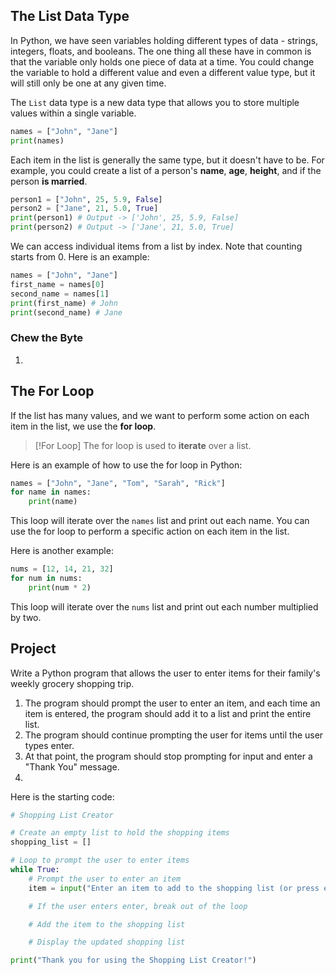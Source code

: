 ## The List Data Type

In Python, we have seen variables holding different types of data - strings, integers, floats, and booleans. The one thing all these have in common is that the variable only holds one piece of data at a time. You could change the variable to hold a different value and even a different value type, but it will still only be one at any given time.

The `List` data type is a new data type that allows you to store multiple values within a single variable. 

```python
names = ["John", "Jane"]
print(names)
```

Each item in the list is generally the same type, but it doesn't have to be. For example, you could create a list of a person's **name**, **age**, **height**, and if the person **is married**.

```python
person1 = ["John", 25, 5.9, False]
person2 = ["Jane", 21, 5.0, True]
print(person1) # Output -> ['John', 25, 5.9, False]
print(person2) # Output -> ['Jane', 21, 5.0, True]
```

We can access individual items from a list by index. Note that counting starts from 0. Here is an example:

```python
names = ["John", "Jane"]
first_name = names[0]
second_name = names[1]
print(first_name) # John
print(second_name) # Jane
```

### Chew the Byte
1. 

## The For Loop

If the list has many values, and we want to perform some action on each item in the list, we use the **for loop**. 

> [!For Loop]
> The for loop is used to **iterate** over a list.

Here is an example of how to use the for loop in Python:

```python
names = ["John", "Jane", "Tom", "Sarah", "Rick"]
for name in names:
    print(name)
```

This loop will iterate over the `names` list and print out each name. You can use the for loop to perform a specific action on each item in the list.

Here is another example:

```python
nums = [12, 14, 21, 32]
for num in nums:
    print(num * 2)
```

This loop will iterate over the `nums` list and print out each number multiplied by two.

## Project
Write a Python program that allows the user to enter items for their family's weekly grocery shopping trip. 
1. The program should prompt the user to enter an item, and each time an item is entered, the program should add it to a list and print the entire list. 
2. The program should continue prompting the user for items until the user types enter. 
3. At that point, the program should stop prompting for input and enter a "Thank You" message.
4. 
Here is the starting code:
```python
# Shopping List Creator

# Create an empty list to hold the shopping items
shopping_list = []

# Loop to prompt the user to enter items
while True:
    # Prompt the user to enter an item
    item = input("Enter an item to add to the shopping list (or press enter to quit): ")

    # If the user enters enter, break out of the loop

    # Add the item to the shopping list

    # Display the updated shopping list

print("Thank you for using the Shopping List Creator!")
```
